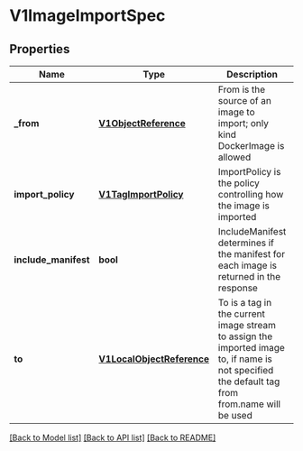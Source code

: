 # V1ImageImportSpec

## Properties
Name | Type | Description | Notes
------------ | ------------- | ------------- | -------------
**_from** | [**V1ObjectReference**](V1ObjectReference.md) | From is the source of an image to import; only kind DockerImage is allowed | 
**import_policy** | [**V1TagImportPolicy**](V1TagImportPolicy.md) | ImportPolicy is the policy controlling how the image is imported | [optional] 
**include_manifest** | **bool** | IncludeManifest determines if the manifest for each image is returned in the response | [optional] 
**to** | [**V1LocalObjectReference**](V1LocalObjectReference.md) | To is a tag in the current image stream to assign the imported image to, if name is not specified the default tag from from.name will be used | [optional] 

[[Back to Model list]](../README.md#documentation-for-models) [[Back to API list]](../README.md#documentation-for-api-endpoints) [[Back to README]](../README.md)


